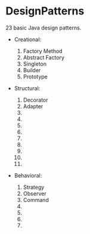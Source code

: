 # DesignPatterns
23 basic Java design patterns.

- Creational:
    1. Factory Method
    2. Abstract Factory
    3. Singleton
    4. Builder
    5. Prototype

- Structural:
    1. Decorator
    2. Adapter
    3. 
    4. 
    5. 
    6. 
    7. 
    8. 
    9. 
    10. 
    11. 

- Behavioral:
    1. Strategy
    2. Observer
    3. Command
    4. 
    5. 
    6. 
    7. 